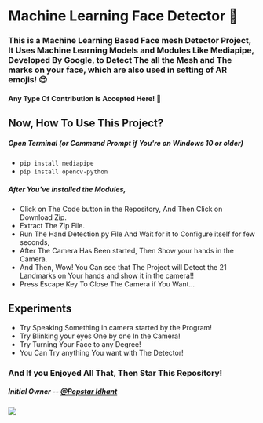 # Machine Learning Face Detector 🤠

### This is a Machine Learning Based Face mesh Detector Project, It Uses Machine Learning Models and Modules Like Mediapipe, Developed By Google, to Detect The all the Mesh and The marks on your face, which are also used in setting of AR emojis! 😎

#### Any Type Of Contribution is Accepted Here! 🤝

## Now, How To Use This Project?
##### Open Terminal (or Command Prompt if You're on Windows 10 or older)
* `pip install mediapipe`
* `pip install opencv-python`
##### After You've installed the Modules,
* Click on The Code button in the Repository, And Then Click on Download Zip.
* Extract The Zip File.
* Run The Hand Detection.py File And Wait for it to Configure itself for few seconds,
* After The Camera Has Been started, Then Show your hands in the Camera.
* And Then, Wow! You Can see that The Project will Detect the 21 Landmarks on Your hands and show it in the camera!!
* Press Escape Key To Close The Camera if You Want...

## Experiments

* Try Speaking Something in camera started by the Program! 
* Try Blinking your eyes One by one In the Camera!
* Try Turning Your Face to any Degree!
* You Can Try anything You want with The Detector!


### And If you Enjoyed All That, Then Star This Repository!


##### Initial Owner -- [@Popstar Idhant](https://github.com/Idhant-6)
[![](https://img.shields.io/badge/Owner-@Idhant--6-purple?logo=github)](https://github.com/Idhant-6)

